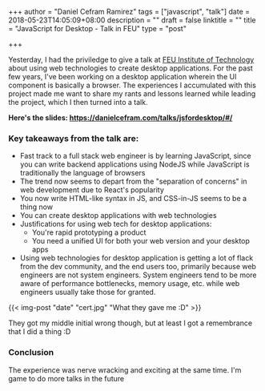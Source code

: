 +++
author = "Daniel Cefram Ramirez"
tags = ["javascript", "talk"]
date = 2018-05-23T14:05:09+08:00
description = ""
draft = false
linktitle = ""
title = "JavaScript for Desktop - Talk in FEU"
type = "post"

+++

Yesterday, I had the priviledge to give a talk at [FEU Institute of Technology](https://www.feu.edu.ph/) about
using web technologies to create desktop applications. For the past few years, I've been working on a desktop
application wherein the UI component is basically a browser. The experiences I accumulated with this project
made me want to share my rants and lessons learned while leading the project, which I then turned into a talk.

**Here's the slides: https://danielcefram.com/talks/jsfordesktop/#/**

### Key takeaways from the talk are:

- Fast track to a full stack web engineer is by learning JavaScript, since you can write backend applications using NodeJS while JavaScript is traditionally the language of browsers
- The trend now seems to depart from the "separation of concerns" in web development due to React's popularity
- You now write HTML-like syntax in JS, and CSS-in-JS seems to be a thing now
- You can create desktop applications with web technologies
- Justifications for using web tech for desktop applications:
  - You're rapid prototyping a product
  - You need a unified UI for both your web version and your desktop apps
- Using web technologies for desktop application is getting a lot of flack from the dev community, and the end users too, primarily because web engineers are not system engineers. System engineers tend to be more aware of performance bottlenecks, memory usage, etc. while web engineers usually take those for granted.

{{< img-post "date" "cert.jpg" "What they gave me :D" >}}

They got my middle initial wrong though, but at least I got a remembrance that I did a thing :D

### Conclusion

The experience was nerve wracking and exciting at the same time. I'm game to do more talks in the future
